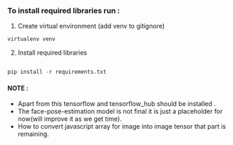 ### To install required libraries run :

1. Create virtual environment (add venv to gitignore)

```py
virtualenv venv
```

2. Install required libraries

```py

pip install -r requirements.txt
```

#### NOTE :

- Apart from this tensorflow and tensorflow_hub should be installed .
- The face-pose-estimation model is not final it is just a placeholder for now(will improve it as we get time).
- How to convert javascript array for image into image tensor that part is remaining.
